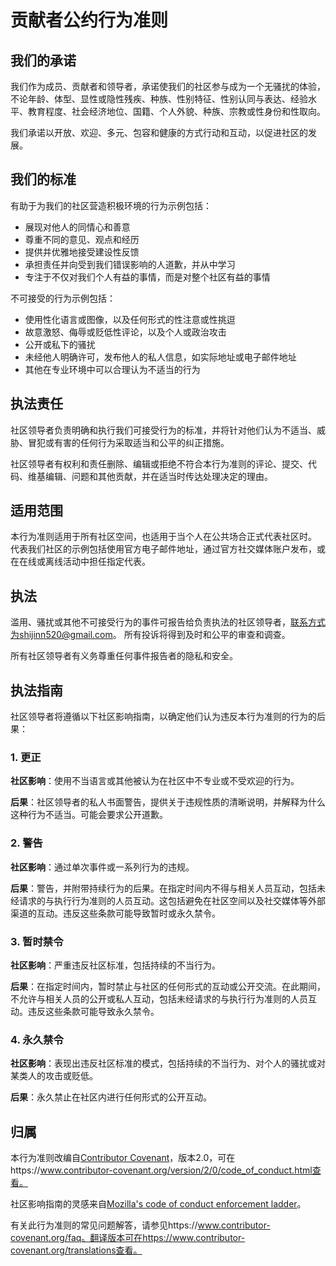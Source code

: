 # 贡献者公约行为准则

## 我们的承诺

我们作为成员、贡献者和领导者，承诺使我们的社区参与成为一个无骚扰的体验，不论年龄、体型、显性或隐性残疾、种族、性别特征、性别认同与表达、经验水平、教育程度、社会经济地位、国籍、个人外貌、种族、宗教或性身份和性取向。

我们承诺以开放、欢迎、多元、包容和健康的方式行动和互动，以促进社区的发展。

## 我们的标准

有助于为我们的社区营造积极环境的行为示例包括：

* 展现对他人的同情心和善意
* 尊重不同的意见、观点和经历
* 提供并优雅地接受建设性反馈
* 承担责任并向受到我们错误影响的人道歉，并从中学习
* 专注于不仅对我们个人有益的事情，而是对整个社区有益的事情

不可接受的行为示例包括：

* 使用性化语言或图像，以及任何形式的性注意或性挑逗
* 故意激怒、侮辱或贬低性评论，以及个人或政治攻击
* 公开或私下的骚扰
* 未经他人明确许可，发布他人的私人信息，如实际地址或电子邮件地址
* 其他在专业环境中可以合理认为不适当的行为

## 执法责任

社区领导者负责明确和执行我们可接受行为的标准，并将针对他们认为不适当、威胁、冒犯或有害的任何行为采取适当和公平的纠正措施。

社区领导者有权利和责任删除、编辑或拒绝不符合本行为准则的评论、提交、代码、维基编辑、问题和其他贡献，并在适当时传达处理决定的理由。

## 适用范围

本行为准则适用于所有社区空间，也适用于当个人在公共场合正式代表社区时。
代表我们社区的示例包括使用官方电子邮件地址，通过官方社交媒体账户发布，或在在线或离线活动中担任指定代表。

## 执法

滥用、骚扰或其他不可接受行为的事件可报告给负责执法的社区领导者，联系方式为shijinn520@gmail.com。
所有投诉将得到及时和公平的审查和调查。

所有社区领导者有义务尊重任何事件报告者的隐私和安全。

## 执法指南

社区领导者将遵循以下社区影响指南，以确定他们认为违反本行为准则的行为的后果：

### 1. 更正

**社区影响**：使用不当语言或其他被认为在社区中不专业或不受欢迎的行为。

**后果**：社区领导者的私人书面警告，提供关于违规性质的清晰说明，并解释为什么这种行为不适当。可能会要求公开道歉。

### 2. 警告

**社区影响**：通过单次事件或一系列行为的违规。

**后果**：警告，并附带持续行为的后果。在指定时间内不得与相关人员互动，包括未经请求的与执行行为准则的人员互动。这包括避免在社区空间以及社交媒体等外部渠道的互动。违反这些条款可能导致暂时或永久禁令。

### 3. 暂时禁令

**社区影响**：严重违反社区标准，包括持续的不当行为。

**后果**：在指定时间内，暂时禁止与社区的任何形式的互动或公开交流。在此期间，不允许与相关人员的公开或私人互动，包括未经请求的与执行行为准则的人员互动。违反这些条款可能导致永久禁令。

### 4. 永久禁令

**社区影响**：表现出违反社区标准的模式，包括持续的不当行为、对个人的骚扰或对某类人的攻击或贬低。

**后果**：永久禁止在社区内进行任何形式的公开互动。

## 归属

本行为准则改编自[Contributor Covenant][homepage]，版本2.0，可在https://www.contributor-covenant.org/version/2/0/code_of_conduct.html查看。

社区影响指南的灵感来自[Mozilla's code of conduct enforcement ladder](https://github.com/mozilla/diversity)。

[homepage]: https://www.contributor-covenant.org

有关此行为准则的常见问题解答，请参见https://www.contributor-covenant.org/faq。翻译版本可在https://www.contributor-covenant.org/translations查看。